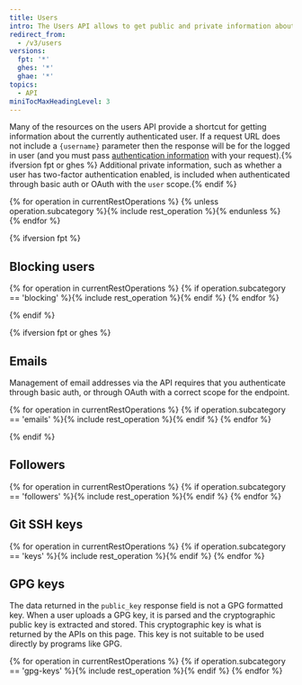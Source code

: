 ```yaml
---
title: Users
intro: The Users API allows to get public and private information about the authenticated user.
redirect_from:
  - /v3/users
versions:
  fpt: '*'
  ghes: '*'
  ghae: '*'
topics:
  - API
miniTocMaxHeadingLevel: 3
---
```


Many of the resources on the users API provide a shortcut for getting information about the currently authenticated user. If a request URL does not include a `{username}` parameter then the response will be for the logged in user (and you must pass [authentication information](/rest/overview/resources-in-the-rest-api#authentication) with your request).{% ifversion fpt or ghes %} Additional private information, such as whether a user has two-factor authentication enabled, is included when authenticated through basic auth or OAuth with the `user` scope.{% endif %}

{% for operation in currentRestOperations %}
  {% unless operation.subcategory %}{% include rest_operation %}{% endunless %}
{% endfor %}

{% ifversion fpt %}
## Blocking users

{% for operation in currentRestOperations %}
  {% if operation.subcategory == 'blocking' %}{% include rest_operation %}{% endif %}
{% endfor %}

{% endif %}

{% ifversion fpt or ghes %}
## Emails

Management of email addresses via the API requires that you authenticate through basic auth, or through OAuth with a correct scope for the endpoint.

{% for operation in currentRestOperations %}
  {% if operation.subcategory == 'emails' %}{% include rest_operation %}{% endif %}
{% endfor %}

{% endif %}

## Followers

{% for operation in currentRestOperations %}
  {% if operation.subcategory == 'followers' %}{% include rest_operation %}{% endif %}
{% endfor %}

## Git SSH keys

{% for operation in currentRestOperations %}
  {% if operation.subcategory == 'keys' %}{% include rest_operation %}{% endif %}
{% endfor %}

## GPG keys

The data returned in the `public_key` response field is not a GPG formatted key. When a user uploads a GPG key, it is parsed and the cryptographic public key is extracted and stored. This cryptographic key is what is returned by the APIs on this page. This key is not suitable to be used directly by programs like GPG.

{% for operation in currentRestOperations %}
  {% if operation.subcategory == 'gpg-keys' %}{% include rest_operation %}{% endif %}
{% endfor %}
